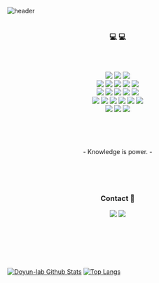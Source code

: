 ![header](https://capsule-render.vercel.app/api?type=soft&color=276DC3&height=150&section=header&text=Doyun-lab&fontSize=70&animation=twinkling)
<br>
<br>
<h3 align="center">💻  💻</h3>
<br>
<br>
<p align="center">
  <img src="https://img.shields.io/badge/R-276DC3?style=flat-square&logo=R&logoColor=white"/></a>
  <img src="https://img.shields.io/badge/Python-3766AB?style=flat-square&logo=Python&logoColor=white"/></a>
  <img src="https://img.shields.io/badge/Linux-FCC624?style=flat-square&logo=Linux&logoColor=white"/></a>
  <br>
  <img src="https://img.shields.io/badge/NumPy-013243?style=flat-square&logo=NumPy&logoColor=white"/></a>
  <img src="https://img.shields.io/badge/pandas-150458?style=flat-square&logo=pandas&logoColor=white"/></a>
  <img src="https://img.shields.io/badge/scikitlearn-F7931E?style=flat-square&logo=scikit-learn&logoColor=white"/></a>
  <img src="https://img.shields.io/badge/tensorflow-FF6F00?style=flat-square&logo=tensorflow&logoColor=white"/></a>
  <img src="https://img.shields.io/badge/Keras-D00000?style=flat-square&logo=Keras&logoColor=white"/></a>   
  <br>
  <img src="https://img.shields.io/badge/Jupyter-F37626?style=flat-square&logo=Jupyter&logoColor=white"/></a>
  <img src="https://img.shields.io/badge/Anaconda-44A833?style=flat-square&logo=Anaconda&logoColor=white"/></a>
  <img src="https://img.shields.io/badge/RStudio-75AADB?style=flat-square&logo=RStudio&logoColor=white"/></a>
  <img src="https://img.shields.io/badge/Amazon AWS-232F3E?style=flat-square&logo=amazon-aws&logoColor=white"/></a>
  <img src="https://img.shields.io/badge/Google Colab-F9AB00?style=flat-square&logo=google-colab&logoColor=white"/></a>
  <br>
  <img src="https://img.shields.io/badge/MySQL-4479A1?style=flat-square&logo=MySQL&logoColor=white"/></a>
  <img src="https://img.shields.io/badge/MariaDB-003545?style=flat-square&logo=MariaDB&logoColor=white"/></a>
  <img src="https://img.shields.io/badge/MongoDB-47A248?style=flat-square&logo=MongoDB&logoColor=white"/></a>
  <img src="https://img.shields.io/badge/Docker-2496ED?style=flat-square&logo=Docker&logoColor=white"/></a>
  <img src="https://img.shields.io/badge/Jenkins-D24939?style=flat-square&logo=Jenkins&logoColor=white"/></a>
  <img src="https://img.shields.io/badge/Overleaf-47A141?style=flat-square&logo=Overleaf&logoColor=white"/></a>
  <br>
  <img src="https://img.shields.io/badge/Java-007396?style=flat-square&logo=Java&logoColor=white"/></a>
  <img src="https://img.shields.io/badge/Tableau-E6E6E6?style=flat-square&logo=Tableau&logoColor=white"/></a>
  <img src="https://img.shields.io/badge/Apache Hadoop-D22128?style=flat-square&logo=Apache&logoColor=white"/></a></center>
</p>
<br>
<br>
<br>
<p align="center"> - Knowledge is power. - </p>

<br>
<br>
<br>
<h3 align="center"> Contact 💬 </h3>
<p align="center">
  <a href="https://medium.com/doyuns-lab"><img src="https://img.shields.io/badge/Dev blog-12100E?style=flat-square&logo=Medium&logoColor=white&link=https://medium.com/doyuns-lab"/></a>
  <a href="mailto:dy20181480@gmail.com"><img src="https://img.shields.io/badge/Gmail-EA4335?style=flat-square&logo=Gmail&logoColor=white&link=dy20181480@gmail.com"/></a>
</p>
<br>
<br>
<br>
<br>
<br>

[![Doyun-lab Github Stats](https://github-readme-stats.vercel.app/api?username=Doyun-lab&hide=issues&show_icons=true)](https://github.com/anuraghazra/github-readme-stats)
[![Top Langs](https://github-readme-stats.vercel.app/api/top-langs/?username=Doyun-lab&layout=compact)](https://github.com/anuraghazra/github-readme-stats)


